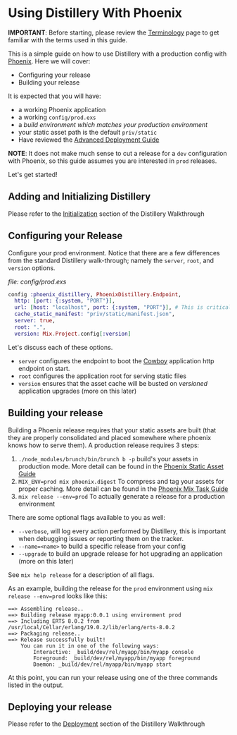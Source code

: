 # Using Distillery With Phoenix

**IMPORTANT**: Before starting, please review the [Terminology](https://hexdocs.pm/distillery/terminology.html)
page to get familiar with the terms used in this guide.

This is a simple guide on how to use Distillery with a production
config with [Phoenix](http://www.phoenixframework.org/). Here we will cover:

- Configuring your release
- Building your release

It is expected that you will have:

- a working Phoenix application
- a working `config/prod.exs`
- a _build environment which matches your production environment_
- your static asset path is the default `priv/static`
- Have reviewed the [Advanced Deployment Guide](https://phoenixframework.org/docs/advanced-deployment)

**NOTE**: It does not make much sense to cut a release for a `dev`
configuration with Phoenix, so this guide assumes you are interested
in `prod` releases.

Let's get started!

## Adding and Initializing Distillery

Please refer to the [Initialization](https://hexdocs.pm/distillery/walkthrough.html#adding-distillery-to-your-project) section of the Distillery Walkthrough

## Configuring your Release

Configure your prod environment. Notice that there are a few
differences from the standard Distillery walk-through; namely the
`server`, `root`, and `version` options.

*file: config/prod.exs*
```elixir
config :phoenix_distillery, PhoenixDistillery.Endpoint,
  http: [port: {:system, "PORT"}],
  url: [host: "localhost", port: {:system, "PORT"}], # This is critical for ensuring web-sockets properly authorize.
  cache_static_manifest: "priv/static/manifest.json",
  server: true,
  root: ".",
  version: Mix.Project.config[:version]
```

Let's discuss each of these options.

- `server` configures the endpoint to boot the
  [Cowboy](https://github.com/ninenines/cowboy) application http
  endpoint on start.
- `root` configures the application root for serving static files
- `version` ensures that the asset cache will be busted on *versioned*
  application upgrades (more on this later)

## Building your release

Building a Phoenix release requires that your static assets are built
(that they are properly consolidated and placed somewhere where
phoenix knows how to serve them).  A production release requires 3
steps:

1. `./node_modules/brunch/bin/brunch b -p` build's your assets in
   production mode. More detail can be found in the
   [Phoenix Static Asset Guide](http://www.phoenixframework.org/docs/static-assets)
1. `MIX_ENV=prod mix phoenix.digest` To compress and tag your assets
    for proper caching. More detail can be found in the
    [Phoenix Mix Task Guide](http://www.phoenixframework.org/docs/mix-tasks#section--mix-phoenix-digest-)
1. `mix release --env=prod` To actually generate a release for a
    production environment

There are some optional flags available to you as well:

- `--verbose`, will log every action performed by Distillery, this is
  important when debugging issues or reporting them on the tracker.
- `--name=<name>` to build a specific release from your config
- `--upgrade` to build an upgrade release for hot upgrading an
  application (more on this later)

See `mix help release` for a description of all flags.

As an example, building the release for the `prod` environment using
`mix release --env=prod` looks like this:

```
==> Assembling release..
==> Building release myapp:0.0.1 using environment prod
==> Including ERTS 8.0.2 from /usr/local/Cellar/erlang/19.0.2/lib/erlang/erts-8.0.2
==> Packaging release..
==> Release successfully built!
    You can run it in one of the following ways:
        Interactive: _build/dev/rel/myapp/bin/myapp console
        Foreground: _build/dev/rel/myapp/bin/myapp foreground
        Daemon: _build/dev/rel/myapp/bin/myapp start
```

At this point, you can run your release using one of the three
commands listed in the output.

## Deploying your release

Please refer to the [Deployment](https://hexdocs.pm/distillery/walkthrough.html#deploying-your-release) section of the Distillery Walkthrough
